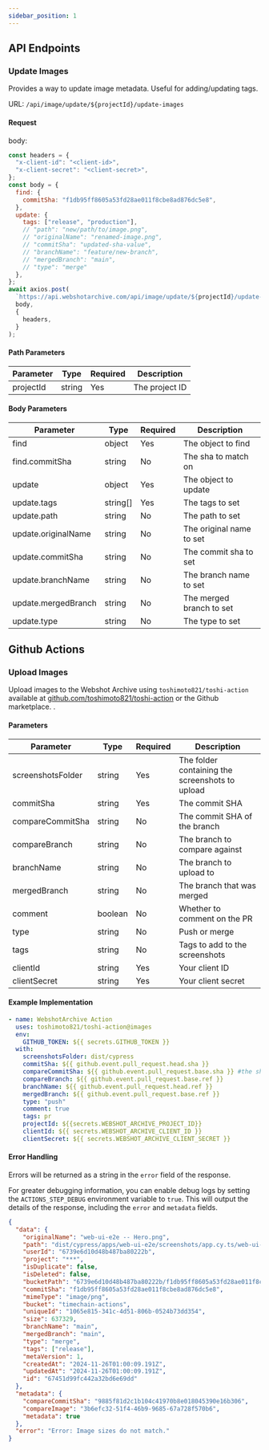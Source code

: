 ```yaml
---
sidebar_position: 1
---
```


## API Endpoints

### Update Images

Provides a way to update image metadata. Useful for adding/updating tags.

URL: `/api/image/update/${projectId}/update-images`

#### Request

body:

```javascript
const headers = {
  "x-client-id": "<client-id>",
  "x-client-secret": "<client-secret>",
};
const body = {
  find: {
    commitSha: "f1db95ff8605a53fd28ae011f8cbe8ad876dc5e8",
  },
  update: {
    tags: ["release", "production"],
    // "path": "new/path/to/image.png",
    // "originalName": "renamed-image.png",
    // "commitSha": "updated-sha-value",
    // "branchName": "feature/new-branch",
    // "mergedBranch": "main",
    // "type": "merge"
  },
};
await axios.post(
  `https://api.webshotarchive.com/api/image/update/${projectId}/update-images`,
  body,
  {
    headers,
  }
);
```

#### Path Parameters

| Parameter | Type   | Required | Description    |
| --------- | ------ | -------- | -------------- |
| projectId | string | Yes      | The project ID |

#### Body Parameters

| Parameter           | Type     | Required | Description              |
| ------------------- | -------- | -------- | ------------------------ |
| find                | object   | Yes      | The object to find       |
| find.commitSha      | string   | No       | The sha to match on      |
| update              | object   | Yes      | The object to update     |
| update.tags         | string[] | Yes      | The tags to set          |
| update.path         | string   | No       | The path to set          |
| update.originalName | string   | No       | The original name to set |
| update.commitSha    | string   | No       | The commit sha to set    |
| update.branchName   | string   | No       | The branch name to set   |
| update.mergedBranch | string   | No       | The merged branch to set |
| update.type         | string   | No       | The type to set          |

## Github Actions

### Upload Images

Upload images to the Webshot Archive using `toshimoto821/toshi-action` available at [github.com/toshimoto821/toshi-action](https://github.com/toshimoto821/toshi-action) or the Github marketplace.
.

#### Parameters

| Parameter         | Type    | Required | Description                                     |
| ----------------- | ------- | -------- | ----------------------------------------------- |
| screenshotsFolder | string  | Yes      | The folder containing the screenshots to upload |
| commitSha         | string  | Yes      | The commit SHA                                  |
| compareCommitSha  | string  | No       | The commit SHA of the branch                    |
| compareBranch     | string  | No       | The branch to compare against                   |
| branchName        | string  | No       | The branch to upload to                         |
| mergedBranch      | string  | No       | The branch that was merged                      |
| comment           | boolean | No       | Whether to comment on the PR                    |
| type              | string  | No       | Push or merge                                   |
| tags              | string  | No       | Tags to add to the screenshots                  |
| clientId          | string  | Yes      | Your client ID                                  |
| clientSecret      | string  | Yes      | Your client secret                              |

#### Example Implementation

```yaml
- name: WebshotArchive Action
  uses: toshimoto821/toshi-action@images
  env:
    GITHUB_TOKEN: ${{ secrets.GITHUB_TOKEN }}
  with:
    screenshotsFolder: dist/cypress
    commitSha: ${{ github.event.pull_request.head.sha }}
    compareCommitSha: ${{ github.event.pull_request.base.sha }} #the sha the pr is going into
    compareBranch: ${{ github.event.pull_request.base.ref }}
    branchName: ${{ github.event.pull_request.head.ref }}
    mergedBranch: ${{ github.event.pull_request.base.ref }}
    type: "push"
    comment: true
    tags: pr
    projectId: ${{secrets.WEBSHOT_ARCHIVE_PROJECT_ID}}
    clientId: ${{ secrets.WEBSHOT_ARCHIVE_CLIENT_ID }}
    clientSecret: ${{ secrets.WEBSHOT_ARCHIVE_CLIENT_SECRET }}
```

#### Error Handling

Errors will be returned as a string in the `error` field of the response.

For greater debugging information, you can enable debug logs by setting the `ACTIONS_STEP_DEBUG` environment variable to `true`. This will output the details of the response, including the `error` and `metadata` fields.

```json
{
  "data": {
    "originalName": "web-ui-e2e -- Hero.png",
    "path": "dist/cypress/apps/web-ui-e2e/screenshots/app.cy.ts/web-ui-e2e -- Hero.png",
    "userId": "6739e6d10d48b487ba80222b",
    "project": "***",
    "isDuplicate": false,
    "isDeleted": false,
    "bucketPath": "6739e6d10d48b487ba80222b/f1db95ff8605a53fd28ae011f8cbe8ad876dc5e8/1065e815-341c-4d51-806b-0524b73dd354.png",
    "commitSha": "f1db95ff8605a53fd28ae011f8cbe8ad876dc5e8",
    "mimeType": "image/png",
    "bucket": "timechain-actions",
    "uniqueId": "1065e815-341c-4d51-806b-0524b73dd354",
    "size": 637329,
    "branchName": "main",
    "mergedBranch": "main",
    "type": "merge",
    "tags": ["release"],
    "metaVersion": 1,
    "createdAt": "2024-11-26T01:00:09.191Z",
    "updatedAt": "2024-11-26T01:00:09.191Z",
    "id": "67451d99fc442a32bd6e69dd"
  },
  "metadata": {
    "compareCommitSha": "9885f81d2c1b104c41970b8e018045390e16b306",
    "compareImage": "3b6efc32-51f4-46b9-9685-67a728f570b6",
    "metadata": true
  },
  "error": "Error: Image sizes do not match."
}
```
